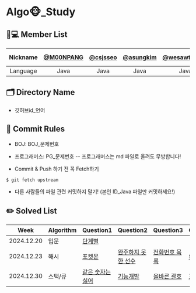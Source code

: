 # Algo🐵_Study

## 🧑💻 Member List
| Nickname | [@M00NPANG](https://github.com/M00NPANG) | [@csjsseo](https://github.com/csjsseo) | [@asungkim](https://github.com/asungkim)| [@wesawth3sun](https://github.com/wesawth3sun) | [@wkdan](https://github.com/wkdan) | [sehun-Seo3](https://github.com/sehun-Seo3) |
| :------: | :--------------------------------------------: | :--------------------------------------: | :----------------------------------: | :------------------------------------: | :--------------------------------------: | :--------------------------------------: |
| Language |                  Java                     |                 Java                     |                Java                 |                  Java                  |                   Java                   |                   Java                   | 
## 🗂 Directory Name

- 깃허브id_언어

## 🤝 Commit Rules
- BOJ: BOJ_문제번호
- 프로그래머스: PG_문제번호
  -- 프로그래머스는 md 파일로 올려도 무방합니다!

- Commit & Push 하기 전 꼭 Fetch하기
```
$ git fetch upstream
```
- 다른 사람들의 파일 관련 커밋하지 말기! (본인 ID_Java 파일만 커밋하세요!)


## ✏️ Solved List
|Week|Algorithm|Question1|Question2|Question3|Question4|Question5|Question6|
|------------|------------------------|------------------------|------------------------|------------------------|------------------------|------------------------|------------------------|
|2024.12.20|입문| [단계별](https://www.acmicpc.net/step) |           |           |             |           |           |
|2024.12.23|해시|[포켓몬](https://school.programmers.co.kr/learn/courses/30/lessons/1845)|[완주하지 못 한 선수](https://school.programmers.co.kr/learn/courses/30/lessons/42576)|[전화번호 목록](https://school.programmers.co.kr/learn/courses/30/lessons/42577)|[의상](https://school.programmers.co.kr/learn/courses/30/lessons/42578)|[베스트 앨범](https://school.programmers.co.kr/learn/courses/30/lessons/42579)|           |
|2024.12.30|스택/큐|[같은 숫자는 싫어](https://school.programmers.co.kr/learn/courses/30/lessons/12906)|[기능개발](https://school.programmers.co.kr/learn/courses/30/lessons/42586)|[올바른 괄호](https://school.programmers.co.kr/learn/courses/30/lessons/12909)|[프로세스](https://school.programmers.co.kr/learn/courses/30/lessons/42587)|[다리를 지나는 트럭](https://school.programmers.co.kr/learn/courses/30/lessons/42583)|[주식가격](https://school.programmers.co.kr/learn/courses/30/lessons/42584)|
